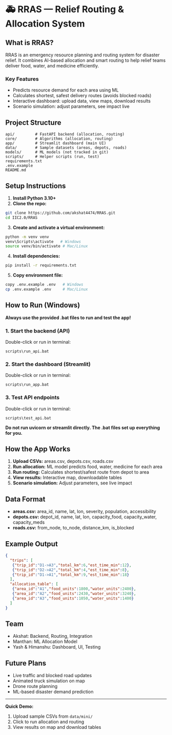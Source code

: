 

# 🚑 RRAS — Relief Routing & Allocation System

## What is RRAS?
RRAS is an emergency resource planning and routing system for disaster relief. It combines AI-based allocation and smart routing to help relief teams deliver food, water, and medicine efficiently.

### Key Features
- Predicts resource demand for each area using ML
- Calculates shortest, safest delivery routes (avoids blocked roads)
- Interactive dashboard: upload data, view maps, download results
- Scenario simulation: adjust parameters, see impact live

## Project Structure
```
api/         # FastAPI backend (allocation, routing)
core/        # Algorithms (allocation, routing)
app/         # Streamlit dashboard (main UI)
data/        # Sample datasets (areas, depots, roads)
models/      # ML models (not tracked in git)
scripts/     # Helper scripts (run, test)
requirements.txt
.env.example
README.md
```


## Setup Instructions

1. **Install Python 3.10+**
2. **Clone the repo:**
  ```sh
  git clone https://github.com/akshat4474/RRAS.git
  cd IIC2.0/RRAS
  ```
3. **Create and activate a virtual environment:**
  ```sh
  python -m venv venv
  venv\Scripts\activate   # Windows
  source venv/bin/activate # Mac/Linux
  ```
4. **Install dependencies:**
  ```sh
  pip install -r requirements.txt
  ```
5. **Copy environment file:**
  ```sh
  copy .env.example .env   # Windows
  cp .env.example .env     # Mac/Linux
  ```

## How to Run (Windows)

**Always use the provided .bat files to run and test the app!**

### 1. Start the backend (API)
Double-click or run in terminal:
```
scripts\run_api.bat
```

### 2. Start the dashboard (Streamlit)
Double-click or run in terminal:
```
scripts\run_app.bat
```

### 3. Test API endpoints
Double-click or run in terminal:
```
scripts\test_api.bat
```

**Do not run uvicorn or streamlit directly. The .bat files set up everything for you.**


## How the App Works

1. **Upload CSVs:** areas.csv, depots.csv, roads.csv
2. **Run allocation:** ML model predicts food, water, medicine for each area
3. **Run routing:** Calculates shortest/safest route from depot to area
4. **View results:** Interactive map, downloadable tables
5. **Scenario simulation:** Adjust parameters, see live impact

## Data Format
- **areas.csv:** area_id, name, lat, lon, severity, population, accessibility
- **depots.csv:** depot_id, name, lat, lon, capacity_food, capacity_water, capacity_meds
- **roads.csv:** from_node, to_node, distance_km, is_blocked

## Example Output
```json
{
  "trips": [
   {"trip_id":"D1->A3","total_km":6,"est_time_min":12},
   {"trip_id":"D2->A2","total_km":4,"est_time_min":8},
   {"trip_id":"D1->A1","total_km":9,"est_time_min":18}
  ],
  "allocation_table": [
   {"area_id":"A1","food_units":1800,"water_units":2400},
   {"area_id":"A2","food_units":2430,"water_units":3240},
   {"area_id":"A3","food_units":1050,"water_units":1400}
  ]
}
```

## Team
- Akshat: Backend, Routing, Integration
- Manthan: ML Allocation Model
- Yash & Himanshu: Dashboard, UI, Testing

## Future Plans
- Live traffic and blocked road updates
- Animated truck simulation on map
- Drone route planning
- ML-based disaster demand prediction

---
**Quick Demo:**
1. Upload sample CSVs from `data/mini/`
2. Click to run allocation and routing
3. View results on map and download tables
